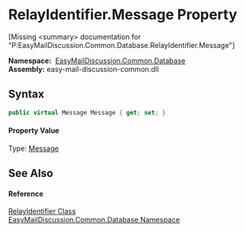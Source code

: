 RelayIdentifier.Message Property
================================

[Missing &lt;summary> documentation for "P:EasyMailDiscussion.Common.Database.RelayIdentifier.Message"]


  **Namespace:**  [EasyMailDiscussion.Common.Database][1]  
  **Assembly:** easy-mail-discussion-common.dll

Syntax
------

```csharp
public virtual Message Message { get; set; }
```

#### Property Value
Type: [Message][2]

See Also
--------

#### Reference
[RelayIdentifier Class][3]  
[EasyMailDiscussion.Common.Database Namespace][1]  

[1]: ../README.md
[2]: ../Message/README.md
[3]: README.md
